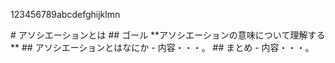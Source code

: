 123456789abcdefghijklmn
<!---- deploy info ----!>
# アソシエーションとは

## ゴール
**アソシエーションの意味について理解する**

## アソシエーションとはなにか
- 内容・・・。

## まとめ
- 内容・・・。